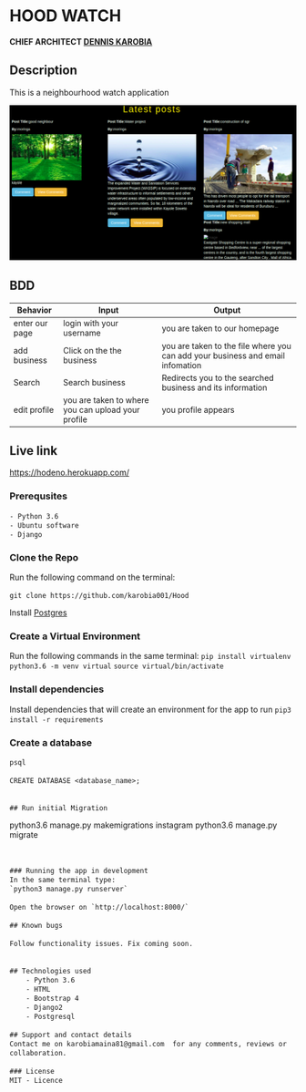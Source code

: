# HOOD WATCH
#### CHIEF ARCHITECT **[DENNIS KAROBIA](https://github.com/karobia001)**

## Description
This is a  neighbourhood watch application


![App live Image]( media/posts/screen.png "our Hood application")




## BDD

| Behavior            | Input                         | Output                        |
| ------------------- | ----------------------------- | ----------------------------- |
| enter our page | login with your username | you are taken to our homepage |
| add business | Click on the the business  | you are taken to the file where you can add your business and email infomation |
| Search | Search business | Redirects you to the searched business and its information |
| edit profile | you are taken to where you can upload your profile | you profile appears |


## Live link

https://hodeno.herokuapp.com/
### Prerequsites
    - Python 3.6
    - Ubuntu software
    - Django

### Clone the Repo
Run the following command on the terminal:

`git clone https://github.com/karobia001/Hood`

Install  [Postgres](https://www.postgresql.org/download/)
 
### Create a Virtual Environment
Run the following commands in the same terminal:
`pip install virtualenv`
`python3.6 -m venv virtual`
`source virtual/bin/activate`

### Install dependencies
Install dependencies that will create an environment for the app to run
`pip3 install -r requirements`

### Create a database

```
psql

CREATE DATABASE <database_name>;


## Run initial Migration
```
python3.6 manage.py makemigrations instagram
python3.6 manage.py migrate

```


### Running the app in development
In the same terminal type:
`python3 manage.py runserver`

Open the browser on `http://localhost:8000/`

## Known bugs

Follow functionality issues. Fix coming soon.


## Technologies used
    - Python 3.6
    - HTML
    - Bootstrap 4
    - Django2
    - Postgresql

## Support and contact details
Contact me on karobiamaina81@gmail.com  for any comments, reviews or collaboration.

### License
MIT - Licence